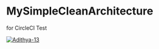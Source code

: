 # MySimpleCleanArchitecture
for CircleCI Test

[![Adithya-13](https://circleci.com/gh/Adithya-13/MySimpleCleanArchitecture.svg?style=shield)](https://circleci.com/gh/Adithya-13/MySimpleCleanArchitecture)
